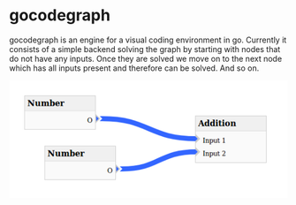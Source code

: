 # gocodegraph

gocodegraph is an engine for a visual coding environment in go.
Currently it consists of a simple backend solving the graph by starting with nodes that do not have any inputs. Once they are solved we move on to the next node which has all inputs present and therefore can be solved. And so on.

![alt text](https://github.com/moethu/gocodegraph/raw/master/images/screenshot.png)
